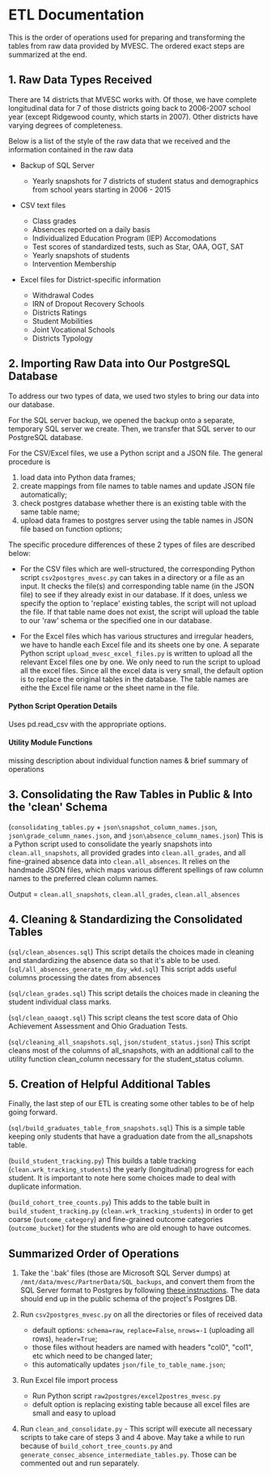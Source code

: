 # ETL Documentation

This is the order of operations used for preparing and transforming the tables from raw data provided by MVESC. The ordered exact steps are summarized at the end.

## 1. Raw Data Types Received

There are 14 districts that MVESC works with. Of those, we have complete longitudinal data for 7 of those districts going back to 2006-2007 school year (except Ridgewood county, which starts in 2007). Other districts have varying degrees of completeness. 

Below is a list of the style of the raw data that we received and the information contained in the raw data

* Backup of SQL Server
	* Yearly snapshots for 7 districts of student status and demographics from school years starting in 2006 - 2015

* CSV text files
	* Class grades
	* Absences reported on a daily basis
	* Individualized Education Program (IEP) Accomodations
	* Test scores of standardized tests, such as Star, OAA, OGT, SAT
	* Yearly snapshots of students
	* Intervention Membership

* Excel files for District-specific information
	* Withdrawal Codes
	* IRN of Dropout Recovery Schools
	* Districts Ratings
	* Student Mobilities
	* Joint Vocational Schools
	* Districts Typology

## 2. Importing Raw Data into Our PostgreSQL Database

To address our two types of data, we used two styles to bring our data into our database.

For the SQL server backup, we opened the backup onto a separate, temporary SQL server we create. Then, we transfer that SQL server to our PostgreSQL database.

For the CSV/Excel files, we use a Python script and a JSON file. The general procedure is

 1. load data into Python data frames;
 2. create mappings from file names to table names and update JSON file automatically;
 3. check postgres database whether there is an existing table with the same table name;
 4. upload data frames to postgres server using the table names in JSON file based on function options;

The specific procedure differences of these 2 types of files are described below:

* For the CSV files which are well-structured, the corresponding Python script `csv2postgres_mvesc.py` can takes in a directory or a file as an input. It checks the file(s) and corresponding table name (in the JSON file) to see if they already exist in our database. If it does, unless we specify the option to 'replace' existing tables, the script will not upload the file. If that table name does not exist, the script will upload the table to our 'raw' schema or the specified one in our database.

* For the Excel files which has various structures and irregular headers, we have to handle each Excel file and its sheets one by one. A separate Python script `upload_mvesc_excel_files.py` is written to upload all the relevant Excel files one by one. We only need to run the script to upload all the excel files. Since all the excel data is very small, the default option is to replace the original tables in the database. The table names are eithe the Excel file name or the sheet name in the file.

#### Python Script Operation Details

Uses pd.read_csv with the appropriate options.

#### Utility Module Functions

missing description about individual function names & brief summary of operations

## 3. Consolidating the Raw Tables in Public & Into the 'clean' Schema

(`consolidating_tables.py` + `json\snapshot_column_names.json`, `json\grade_column_names.json`, and `json\absence_column_names.json`)
This is a Python script used to consolidate the yearly snapshots into `clean.all_snapshots`, all provided grades into `clean.all_grades`, and all fine-grained absence data into `clean.all_absences`. It relies on the handmade JSON files, which maps various different spellings of raw column names to the preferred clean column names.

Output = `clean.all_snapshots`, `clean.all_grades`, `clean.all_absences`

## 4. Cleaning & Standardizing the Consolidated Tables

(`sql/clean_absences.sql`)
This script details the choices made in cleaning and standardizing the absence data so that it's able to be used.
(`sql/all_absences_generate_mm_day_wkd.sql`)
This script adds useful columns processing the dates from absences

(`sql/clean_grades.sql`)
This script details the choices made in cleaning the student individual class marks.

(`sql/clean_oaaogt.sql`)
This script cleans the test score data of Ohio Achievement Assessment and Ohio Graduation Tests.

(`sql/cleaning_all_snapshots.sql`, `json/student_status.json`)
This script cleans most of the columns of all_snapshots, with an additional call to the utility function clean_column necessary for the student_status column.

## 5. Creation of Helpful Additional Tables

Finally, the last step of our ETL is creating some other tables to be of help going forward.

(`sql/build_graduates_table_from_snapshots.sql`)
This is a simple table keeping only students that have a graduation date from the all_snapshots table.

(`build_student_tracking.py`)
This builds a table tracking (`clean.wrk_tracking_students`) the yearly (longitudinal) progress for each student. It is important to note here some choices made to deal with duplicate information.

(`build_cohort_tree_counts.py`)
This adds to the table built in `build_student_tracking.py` (`clean.wrk_tracking_students`) in order to get
coarse (`outcome_category`) and fine-grained outcome categories (`outcome_bucket`) for the students who are old enough to have outcomes.

## Summarized Order of Operations

1. Take the '.bak' files (those are Microsoft SQL Server dumps) at `/mnt/data/mvesc/PartnerData/SQL_backups`, and convert them from the SQL Server format to Postgres by following [these instructions](https://github.com/dssg/wiki/wiki/SQL-Server-to-Postgres). The data should end up in the public schema of the project's Postgres DB.

2. Run `csv2postgres_mvesc.py` on all the directories or files of received data
	- default options: `schema=raw`, `replace=False`, `nrows=-1` (uploading all rows), `header=True`;
	- those files without headers are named with headers "col0", "col1", etc which need to be changed later;
	- this automatically updates `json/file_to_table_name.json`;

3. Run Excel file import process
	- Run Python script `raw2postgres/excel2postres_mvesc.py`
	- defult option is replacing existing table because all excel files are small and easy to upload

4. Run `clean_and_consolidate.py`
        - This script will execute all necessary scripts to take care of steps 3 and 4 above. May take a while to run because of `build_cohort_tree_counts.py` and `generate_consec_absence_intermediate_tables.py`. Those can be commented out and run separately.
